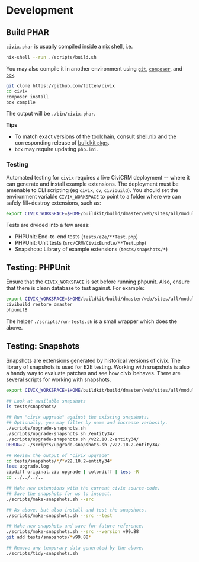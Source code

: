 # Development

## Build PHAR

`civix.phar` is usually compiled inside a [nix](https://nixos.org/download.html) shell, i.e.

```bash
nix-shell --run ./scripts/build.sh
```

You may also compile it in another environment using [`git`](https://git-scm.com), [`composer`](https://getcomposer.org/), and [`box`](http://box-project.github.io/box2/).

```bash
git clone https://github.com/totten/civix
cd civix
composer install
box compile
```

The output will be `./bin/civix.phar`.

__Tips__

* To match exact versions of the toolchain, consult [shell.nix](../shell.nix) and the corresponding release of [buildkit `pkgs`](https://github.com/civicrm/civicrm-buildkit/blob/master/nix/pkgs/default.nix).
* `box` may require updating `php.ini`.

### Testing

Automated testing for `civix` requires a live CiviCRM deployment -- where it can generate and install example extensions.  The deployment
must be amenable to CLI scripting (eg `civix`, `cv`, `civibuild`).  You should set the environment variable `CIVIX_WORKSPACE` to point to
a folder where we can safely fill+destroy extensions, such as:

```bash
export CIVIX_WORKSPACE=$HOME/buildkit/build/dmaster/web/sites/all/modules/civicrm/ext/civixtest
```

Tests are divided into a few areas:

* PHPUnit: End-to-end tests (`tests/e2e/**Test.php`)
* PHPUnit: Unit tests (`src/CRM/CivixBundle/**Test.php`)
* Snapshots: Library of example extensions (`tests/snapshots/*`)

## Testing: PHPUnit

Ensure that the `CIVIX_WORKSPACE` is set before running phpunit. Also, ensure that there is clean database to test against.
For example:

```bash
export CIVIX_WORKSPACE=$HOME/buildkit/build/dmaster/web/sites/all/modules/civicrm/ext/civixtest
civibuild restore dmaster
phpunit8
```

The helper `./scripts/run-tests.sh` is a small wrapper which does the above.

## Testing: Snapshots

Snapshots are extensions generated by historical versions of civix.  The library of snapshots is used for E2E testing.
Working with snapshots is also a handy way to evaluate patches and see how civix behaves. There are several
scripts for working with snapshots.

```bash
export CIVIX_WORKSPACE=$HOME/buildkit/build/dmaster/web/sites/all/modules/civicrm/ext/civixtest

## Look at available snapshots
ls tests/snapshots/

## Run "civix upgrade" against the existing snapshots.
## Optionally, you may filter by name and increase verbosity.
./scripts/upgrade-snapshots.sh
./scripts/upgrade-snapshots.sh /entity34/
./scripts/upgrade-snapshots.sh /v22.10.2-entity34/
DEBUG=2 ./scripts/upgrade-snapshots.sh /v22.10.2-entity34/

## Review the output of "civix upgrade"
cd tests/snapshots/*/*v22.10.2-entity34*
less upgrade.log
zipdiff original.zip upgrade | colordiff | less -R
cd ../../../..

## Make new extensions with the current civix source-code.
## Save the snapshots for us to inspect.
./scripts/make-snapshots.sh --src

## As above, but also install and test the snapshots.
./scripts/make-snapshots.sh --src --test

## Make new snapshots and save for future reference.
./scripts/make-snapshots.sh --src --version v99.88
git add tests/snapshots/*v99.88*

## Remove any temporary data generated by the above.
./scripts/tidy-snapshots.sh
```
